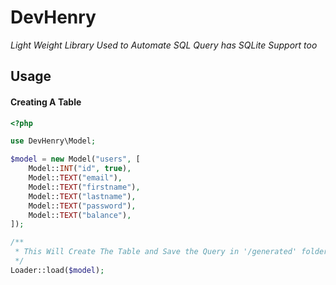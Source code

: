 # DevHenry

_Light Weight Library Used to Automate SQL Query has SQLite Support too_

## Usage

#### Creating A Table

```php
<?php

use DevHenry\Model;

$model = new Model("users", [
    Model::INT("id", true),
    Model::TEXT("email"),
    Model::TEXT("firstname"),
    Model::TEXT("lastname"),
    Model::TEXT("password"),
    Model::TEXT("balance"),
]);

/**
 * This Will Create The Table and Save the Query in '/generated' folder in the same folder where this file is located
 */
Loader::load($model);

```
